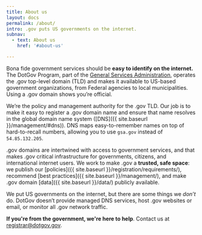 ```yaml
---
title: About us
layout: docs
permalink: /about/
intro: .gov puts US governments on the internet.
subnav:
  - text: About us
    href: '#about-us'

---
```

Bona fide government services should be **easy to identify on the internet.** The DotGov Program, part of the [General Services Administration](https://www.gsa.gov/), operates the .gov top-level domain (TLD) and makes it available to US-based government organizations, from Federal agencies to local municipalities. Using a .gov domain shows you’re official.

We’re the policy and management authority for the .gov TLD. Our job is to make it easy to register a .gov domain name and ensure that name resolves in the global domain name system ([DNS]({{ site.baseurl }}/management/#dns)). DNS maps easy-to-remember names on top of hard-to-recall numbers, allowing you to use `gsa.gov` instead of `54.85.132.205`.

.gov domains are intertwined with access to government services, and that makes .gov critical infrastructure for governments, citizens, and international internet users. We work to make .gov a **trusted, safe space**: we publish our [policies]({{ site.baseurl }}/registration/requirements/), recommend [best practices]({{ site.baseurl }}/management/), and make .gov domain [data]({{ site.baseurl }}/data/) publicly available.

We put US governments on the internet, but there are some things we *don’t* do. DotGov doesn’t provide managed DNS services, host .gov websites or email, or monitor all .gov network traffic.

**If you're from the government, we're here to help**. Contact us at <registrar@dotgov.gov>.
